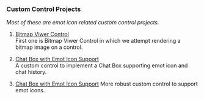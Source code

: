 ### Custom Control Projects
*Most of these are emot icon related custom control projects.*

1. [Bitmap Viwer Control](./BitmapCtrl/)  
First one is Bitmap Viwer Control in which we attempt rendering a bitmap image on a control.

2. [Chat Box with Emot Icon Support](./P02_ChatBoxEmo/)  
A custom control to implement a Chat Box supporting emot icon and chat history.

3. [Chat Box with Emot Icon Support](./P05_EmotIconChat/)
More robust custom control to support emot icons.
